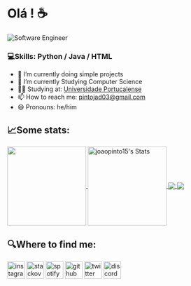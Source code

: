 # Olá ! ☕
![Software Engineer](https://www.umov.me/wp-content/uploads/2018/08/banner-topo-BLOG-1200-x-400-2.jpg)


### 💻Skills: Python / Java / HTML

- 🔭 I’m currently doing simple projects 
- 🌱 I’m currently Studying Computer Science
- 👨‍🎓 Studying at: [Universidade Portucalense](https://www.upt.pt/)
- 📫 How to reach me: pintojad03@gmail.com 
- 😄 Pronouns: he/him 


## &#x1f4c8;Some stats:


<a href="https://github.com/joaopinto15/joaopinto15">
  <img height="180" align="center" src="https://github-readme-stats.vercel.app/api/top-langs/?username=joaopinto15&title_color=ffffff&text_color=c9cacc&icon_color=2bbc8a&bg_color=1d1f21&langs_count=3" />
</a>
<a href="https://github.com/joaopinto15/joaopinto15">
  <img  height="180" align="center" src="https://github-readme-stats.vercel.app/api?username=joaopinto15&show_icons=true&line_height=27&count_private=true&title_color=ffffff&text_color=c9cacc&icon_color=2bbc8a&bg_color=1d1f21" alt="joaopinto15's Stats" />
</a>

<a href="https://github.com/joaopinto15/-Simple-Projects-Python">
  <img  align="center" src="https://github-readme-stats.vercel.app/api/pin/?username=joaopinto15&repo=-Simple-Projects-Python&title_color=ffffff&text_color=c9cacc&icon_color=2bbc8a&bg_color=1d1f21" />
</a>


<a href="https://github.com/joaopinto15/-Simple-Projects-Python">
  <img  align="center" src="https://github-readme-stats.vercel.app/api/pin/?username=joaopinto15&repo=-Simple-Projects-Python&title_color=ffffff&text_color=c9cacc&icon_color=2bbc8a&bg_color=1d1f21" />
</a>    



## 🔍Where to find me:

[<img src='https://raw.githubusercontent.com/gauravghongde/social-icons/master/SVG/Color/Instagram.svg' alt='instagram' height='40' target=”_blank”>](https://www.instagram.com/pinto_15/) 
[<img src='https://raw.githubusercontent.com/gauravghongde/social-icons/master/SVG/Color/Stackoverflow.svg' alt='stackoverflow' height='40'>](https://stackoverflow.com/users/19557674) 
[<img src='https://raw.githubusercontent.com/gauravghongde/social-icons/master/SVG/Color/Spotify.svg' alt='spotify' height='40'>](https://open.spotify.com/user/11129793549?si=RF6JJD6zTnugCCvfwx0l1w&dl_branch=1&nd=1) 
[<img src='https://raw.githubusercontent.com/gauravghongde/social-icons/master/SVG/Color/Github.svg' alt='github' height='40'>](https://github.com/joaopinto15) 
[<img src='https://raw.githubusercontent.com/gauravghongde/social-icons/master/SVG/Color/Twitter.svg' alt='twitter' height='40'>](https://twitter.com/joao_15_pinto) 
[<img src='https://raw.githubusercontent.com/gauravghongde/social-icons/master/SVG/Color/Discord.svg' alt='discord' height='40'>](https://discordapp.com/users/335101330509135873)

